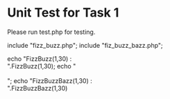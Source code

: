 Unit Test for Task 1
============================

Please run test.php for testing.

include "fizz_buzz.php";
include "fiz_buzz_bazz.php";

echo "FizzBuzz(1,30) : <br>".FizzBuzz(1,30);
echo "<br><br>";
echo "FizzBuzzBazz(1,30) : <br>".FizzBuzzBazz(1,30)
